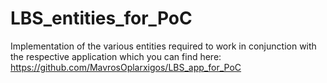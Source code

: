 # LBS_entities_for_PoC
Implementation of the various entities required to work in conjunction with the respective application which you can find here: https://github.com/MavrosOplarxigos/LBS_app_for_PoC
